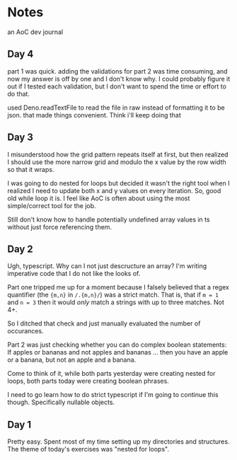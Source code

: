 # Notes

an AoC dev journal

## Day 4

part 1 was quick. adding the validations for part 2 was time consuming, and now my answer is off by one and I don't know why. I could probably figure it out if I tested each validation, but I don't want to spend the time or effort to do that.

used Deno.readTextFile to read the file in raw instead of formatting it to be json. that made things convenient. Think i'll keep doing that

## Day 3

I misunderstood how the grid pattern repeats itself at first, but then realized I should use the more narrow grid and modulo the x value by the row width so that it wraps.

I was going to do nested for loops but decided it wasn't the right tool when I realized I need to update both x and y values on every iteration. So, good old while loop it is. I feel like AoC is often about using the most simple/correct tool for the job.

Still don't know how to handle potentially undefined array values in ts without just force referencing them.

## Day 2

Ugh, typescript. Why can I not just descructure an array? I'm writing imperative code that I do not like the looks of.

Part one tripped me up for a moment because I falsely believed that a regex quantifier (the `{m,n}` in `/.{m,n}/`) was a strict match. That is, that if `m = 1` and `n = 3` then it would *only* match a strings with up to three matches. Not 4+.

So I ditched that check and just manually evaluated the number of occurances.

Part 2 was just checking whether you can do complex boolean statements: If apples or bananas and not apples and bananas ... then you have an apple or a banana, but not an apple and a banana.

Come to think of it, while both parts yesterday were creating nested for loops, both parts today were creating boolean phrases.

I need to go learn how to do strict typescript if I'm going to continue this though. Specifically nullable objects.

## Day 1

Pretty easy. Spent most of my time setting up my directories and structures. The theme of today's exercises was "nested for loops".
